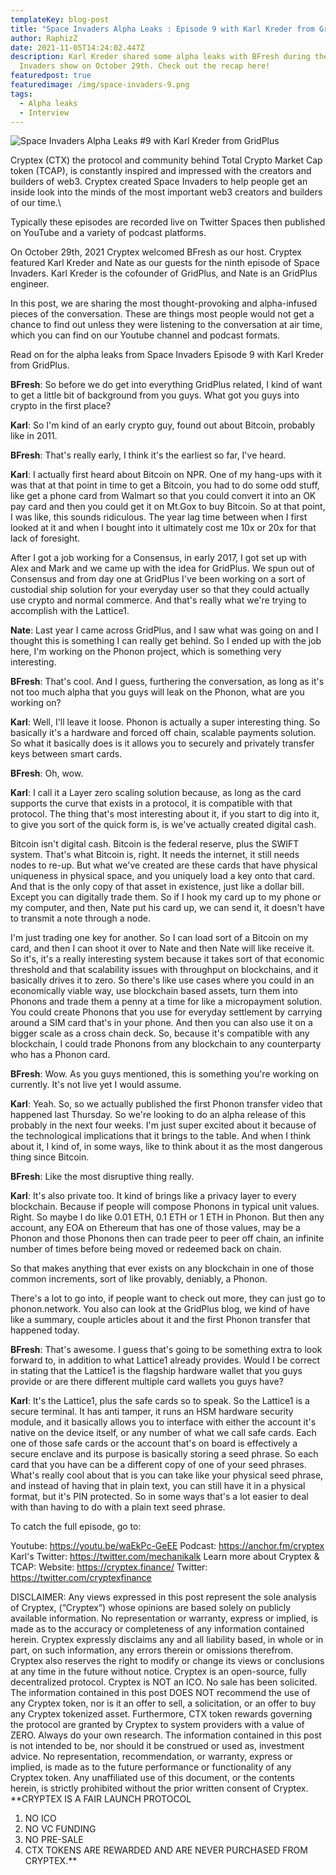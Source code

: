```yaml
---
templateKey: blog-post
title: "Space Invaders Alpha Leaks : Episode 9 with Karl Kreder from GridPlus"
author: RaphizZ
date: 2021-11-05T14:24:02.447Z
description: Karl Kreder shared some alpha leaks with BFresh during the Space
  Invaders show on October 29th. Check out the recap here!
featuredpost: true
featuredimage: /img/space-invaders-9.png
tags:
  - Alpha leaks
  - Interview
---
```

![Space Invaders Alpha Leaks #9 with Karl Kreder from GridPlus](/img/space-invaders-9.png "Space Invaders Alpha Leaks #9 with Karl Kreder from GridPlus")

Cryptex (CTX) the protocol and community behind Total Crypto Market Cap token (TCAP), is constantly inspired and impressed with the creators and builders of web3. Cryptex created Space Invaders to help people get an inside look into the minds of the most important web3 creators and builders of our time.\

Typically these episodes are recorded live on Twitter Spaces then published on YouTube and a variety of podcast platforms.

On October 29th, 2021 Cryptex welcomed BFresh as our host. Cryptex featured Karl Kreder and Nate as our guests for the ninth episode of Space Invaders. Karl Kreder is the cofounder of GridPlus, and Nate is an GridPlus engineer.

In this post, we are sharing the most thought-provoking and alpha-infused pieces of the conversation. These are things most people would not get a chance to find out unless they were listening to the conversation at air time, which you can find on our Youtube channel and podcast formats.

Read on for the alpha leaks from Space Invaders Episode 9 with Karl Kreder from GridPlus.

**BFresh**: So before we do get into everything GridPlus related, I kind of want to get a little bit of background from you guys. What got you guys into crypto in the first place?

**Karl**: So I'm kind of an early crypto guy, found out about Bitcoin, probably like in 2011.

**BFresh**: That's really early, I think it's the earliest so far, I've heard.

**Karl**: I actually first heard about Bitcoin on NPR. One of my hang-ups with it was that at that point in time to get a Bitcoin, you had to do some odd stuff, like get a phone card from Walmart so that you could convert it into an OK pay card and then you could get it on Mt.Gox to buy Bitcoin. So at that point, I was like, this sounds ridiculous. The year lag time between when I first looked at it and when I bought into it ultimately cost me 10x or 20x for that lack of foresight.

After I got a job working for a Consensus, in early 2017, I got set up with Alex and Mark and we came up with the idea for GridPlus. We spun out of Consensus and from day one at GridPlus I've been working on a sort of custodial ship solution for your everyday user so that they could actually use crypto and normal commerce. And that's really what we're trying to accomplish with the Lattice1.

**Nate**: Last year I came across GridPlus, and I saw what was going on and I thought this is something I can really get behind. So I ended up with the job here, I'm working on the Phonon project, which is something very interesting.

**BFresh**: That's cool. And I guess, furthering the conversation, as long as it's not too much alpha that you guys will leak on the Phonon, what are you working on?

**Karl**: Well, I'll leave it loose. Phonon is actually a super interesting thing. So basically it's a hardware and forced off chain, scalable payments solution. So what it basically does is it allows you to securely and privately transfer keys between smart cards.

**BFresh**: Oh, wow.

**Karl**: I call it a Layer zero scaling solution because, as long as the card supports the curve that exists in a protocol, it is compatible with that protocol. The thing that's most interesting about it, if you start to dig into it, to give you sort of the quick form is, is we've actually created digital cash.

Bitcoin isn't digital cash. Bitcoin is the federal reserve, plus the SWIFT system. That's what Bitcoin is, right. It needs the internet, it still needs nodes to re-up. But what we've created are these cards that have physical uniqueness in physical space, and you uniquely load a key onto that card. And that is the only copy of that asset in existence, just like a dollar bill. Except you can digitally trade them. So if I hook my card up to my phone or my computer, and then, Nate put his card up, we can send it, it doesn't have to transmit a note through a node.

I'm just trading one key for another. So I can load sort of a Bitcoin on my card, and then I can shoot it over to Nate and then Nate will like receive it. So it's, it's a really interesting system because it takes sort of that economic threshold and that scalability issues with throughput on blockchains, and it basically drives it to zero. So there's like use cases where you could in an economically viable way, use blockchain based assets, turn them into Phonons and trade them a penny at a time for like a micropayment solution. You could create Phonons that you use for everyday settlement by carrying around a SIM card that's in your phone. And then you can also use it on a bigger scale as a cross chain deck. So, because it's compatible with any blockchain, I could trade Phonons from any blockchain to any counterparty who has a Phonon card.

**BFresh**: Wow. As you guys mentioned, this is something you're working on currently. It's not live yet I would assume.

**Karl**: Yeah. So, so we actually published the first Phonon transfer video that happened last Thursday. So we're looking to do an alpha release of this probably in the next four weeks. I'm just super excited about it because of the technological implications that it brings to the table. And when I think about it, I kind of, in some ways, like to think about it as the most dangerous thing since Bitcoin.

**BFresh**: Like the most disruptive thing really.

**Karl**: It's also private too. It kind of brings like a privacy layer to every blockchain. Because if people will compose Phonons in typical unit values. Right. So maybe I do like 0.01 ETH, 0.1 ETH or 1 ETH in Phonon. But then any account, any EOA on Ethereum that has one of those values, may be a Phonon and those Phonons then can trade peer to peer off chain, an infinite number of times before being moved or redeemed back on chain.

So that makes anything that ever exists on any blockchain in one of those common increments, sort of like provably, deniably, a Phonon.

There's a lot to go into, if people want to check out more, they can just go to phonon.network. You also can look at the GridPlus blog, we kind of have like a summary, couple articles about it and the first Phonon transfer that happened today.

**BFresh**: That's awesome. I guess that's going to be something extra to look forward to, in addition to what Lattice1 already provides. Would I be correct in stating that the Lattice1 is the flagship hardware wallet that you guys provide or are there different multiple card wallets you guys have?

**Karl**: It's the Lattice1, plus the safe cards so to speak. So the Lattice1 is a secure terminal. It has anti tamper, it runs an HSM hardware security module, and it basically allows you to interface with either the account it's native on the device itself, or any number of what we call safe cards. Each one of those safe cards or the account that's on board is effectively a secure enclave and its purpose is basically storing a seed phrase. So each card that you have can be a different copy of one of your seed phrases. What's really cool about that is you can take like your physical seed phrase, and instead of having that in plain text, you can still have it in a physical format, but it's PIN protected. So in some ways that's a lot easier to deal with than having to do with a plain text seed phrase.

To catch the full episode, go to:

Youtube: https://youtu.be/waEkPc-GeEE
Podcast: https://anchor.fm/cryptex
Karl's Twitter: https://twitter.com/mechanikalk
Learn more about Cryptex & TCAP:
Website: https://cryptex.finance/
Twitter: https://twitter.com/cryptexfinance

DISCLAIMER: Any views expressed in this post represent the sole analysis of Cryptex, (“Cryptex”) whose opinions are based solely on publicly available information. No representation or warranty, express or implied, is made as to the accuracy or completeness of any information contained herein. Cryptex expressly disclaims any and all liability based, in whole or in part, on such information, any errors therein or omissions therefrom. Cryptex also reserves the right to modify or change its views or conclusions at any time in the future without notice. Cryptex is an open-source, fully decentralized protocol. Cryptex is NOT an ICO. No sale has been solicited. The information contained in this post DOES NOT recommend the use of any Cryptex token, nor is it an offer to sell, a solicitation, or an offer to buy any Cryptex tokenized asset. Furthermore, CTX token rewards governing the protocol are granted by Cryptex to system providers with a value of ZERO. Always do your own research. The information contained in this post is not intended to be, nor should it be construed or used as, investment advice. No representation, recommendation, or warranty, express or implied, is made as to the future performance or functionality of any Cryptex token. Any unaffiliated use of this document, or the contents herein, is strictly prohibited without the prior written consent of Cryptex.
\*\*CRYPTEX IS A FAIR LAUNCH PROTOCOL

1. NO ICO
2. NO VC FUNDING
3. NO PRE-SALE
4. CTX TOKENS ARE REWARDED AND ARE NEVER PURCHASED FROM CRYPTEX.\*\*